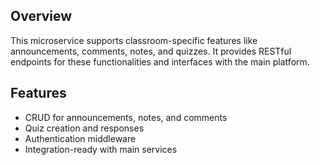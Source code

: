 ## Overview
This microservice supports classroom-specific features like announcements, comments, notes, and quizzes. It provides RESTful endpoints for these functionalities and interfaces with the main platform.

## Features

- CRUD for announcements, notes, and comments
- Quiz creation and responses
- Authentication middleware
- Integration-ready with main services
